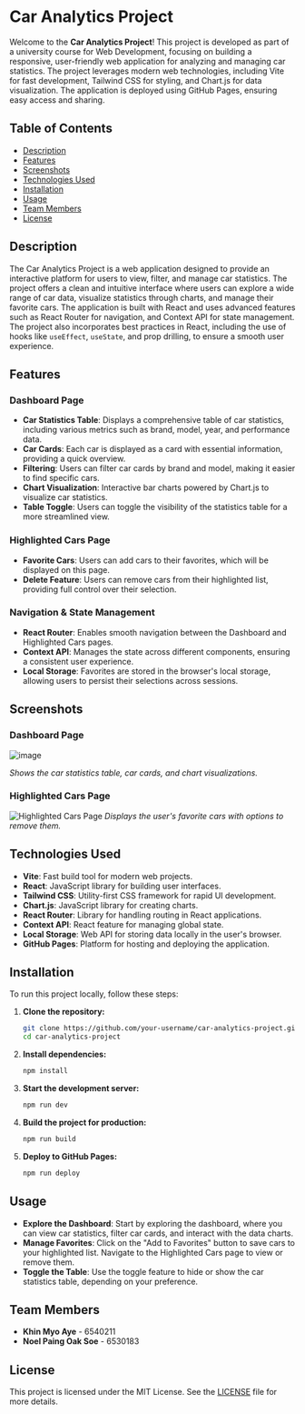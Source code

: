 # Car Analytics Project

Welcome to the **Car Analytics Project**! This project is developed as part of a university course for Web Development, focusing on building a responsive, user-friendly web application for analyzing and managing car statistics. The project leverages modern web technologies, including Vite for fast development, Tailwind CSS for styling, and Chart.js for data visualization. The application is deployed using GitHub Pages, ensuring easy access and sharing.

## Table of Contents
- [Description](#description)
- [Features](#features)
- [Screenshots](#screenshots)
- [Technologies Used](#technologies-used)
- [Installation](#installation)
- [Usage](#usage)
- [Team Members](#team-members)
- [License](#license)

## Description

The Car Analytics Project is a web application designed to provide an interactive platform for users to view, filter, and manage car statistics. The project offers a clean and intuitive interface where users can explore a wide range of car data, visualize statistics through charts, and manage their favorite cars. The application is built with React and uses advanced features such as React Router for navigation, and Context API for state management. The project also incorporates best practices in React, including the use of hooks like `useEffect`, `useState`, and prop drilling, to ensure a smooth user experience.

## Features

### Dashboard Page
- **Car Statistics Table**: Displays a comprehensive table of car statistics, including various metrics such as brand, model, year, and performance data.
- **Car Cards**: Each car is displayed as a card with essential information, providing a quick overview.
- **Filtering**: Users can filter car cards by brand and model, making it easier to find specific cars.
- **Chart Visualization**: Interactive bar charts powered by Chart.js to visualize car statistics.
- **Table Toggle**: Users can toggle the visibility of the statistics table for a more streamlined view.

### Highlighted Cars Page
- **Favorite Cars**: Users can add cars to their favorites, which will be displayed on this page.
- **Delete Feature**: Users can remove cars from their highlighted list, providing full control over their selection.

### Navigation & State Management
- **React Router**: Enables smooth navigation between the Dashboard and Highlighted Cars pages.
- **Context API**: Manages the state across different components, ensuring a consistent user experience.
- **Local Storage**: Favorites are stored in the browser's local storage, allowing users to persist their selections across sessions.

## Screenshots

### Dashboard Page

![image](https://github.com/user-attachments/assets/36971dda-6dbf-44b6-9f06-98ed46d5842d)

*Shows the car statistics table, car cards, and chart visualizations.*

### Highlighted Cars Page
![Highlighted Cars Page](path/to/highlighted-cars-screenshot.png)
*Displays the user's favorite cars with options to remove them.*

## Technologies Used

- **Vite**: Fast build tool for modern web projects.
- **React**: JavaScript library for building user interfaces.
- **Tailwind CSS**: Utility-first CSS framework for rapid UI development.
- **Chart.js**: JavaScript library for creating charts.
- **React Router**: Library for handling routing in React applications.
- **Context API**: React feature for managing global state.
- **Local Storage**: Web API for storing data locally in the user's browser.
- **GitHub Pages**: Platform for hosting and deploying the application.

## Installation

To run this project locally, follow these steps:

1. **Clone the repository:**
   ```bash
   git clone https://github.com/your-username/car-analytics-project.git
   cd car-analytics-project

2. **Install dependencies:**
   ```bash
   npm install
   
3. **Start the development server:**
   ```bash
   npm run dev
   
   
4. **Build the project for production:**
   ```bash
   npm run build

5. **Deploy to GitHub Pages:**
   ```bash
   npm run deploy

## Usage

- **Explore the Dashboard**: Start by exploring the dashboard, where you can view car statistics, filter car cards, and interact with the data charts.
- **Manage Favorites**: Click on the "Add to Favorites" button to save cars to your highlighted list. Navigate to the Highlighted Cars page to view or remove them.
- **Toggle the Table**: Use the toggle feature to hide or show the car statistics table, depending on your preference.

## Team Members

- **Khin Myo Aye** - 6540211
- **Noel Paing Oak Soe** - 6530183

## License

This project is licensed under the MIT License. See the [LICENSE](LICENSE) file for more details.



